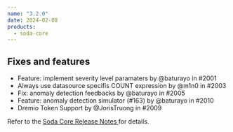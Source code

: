 ```yaml
---
name: "3.2.0"
date: 2024-02-08
products:
  - soda-core
---
```


## Fixes and features

* Feature: implement severity level paramaters by @baturayo in #2001
* Always use datasource specifis COUNT expression by @m1n0 in #2003
* Fix: anomaly detection feedbacks by @baturayo in #2005
* Feature: anomaly detection simulator (#163) by @baturayo in #2010
* Dremio Token Support by @JorisTruong in #2009

Refer to the <a href="https://github.com/sodadata/soda-core/releases" target="_blank">Soda Core Release Notes </a> for details.